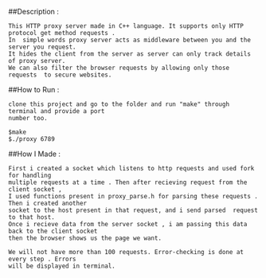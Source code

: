 
##Description :

	This HTTP proxy server made in C++ language. It supports only HTTP protocol get method requests .
	In  simple words proxy server acts as middleware between you and the server you request. 
	It hides the client from the server as server can only track details of proxy server. 
	We can also filter the browser requests by allowing only those requests  to secure websites. 

##How to Run :

	clone this project and go to the folder and run "make" through terminal and provide a port 
	number too.

	$make
	$./proxy 6789


##How I  Made :

	First i created a socket which listens to http requests and used fork for handling 
	multiple requests at a time . Then after recieving request from the client socket , 
	I used functions present in proxy_parse.h for parsing these requests . Then i created another
	socket to the host present in that request, and i send parsed  request to that host.
	Once i recieve data from the server socket , i am passing this data back to the client socket 
	then the browser shows us the page we want.

	We will not have more than 100 requests. Error-checking is done at every step . Errors
	will be displayed in terminal.



